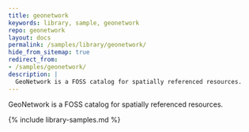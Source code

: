 ```yaml
---
title: geonetwork
keywords: library, sample, geonetwork
repo: geonetwork
layout: docs
permalink: /samples/library/geonetwork/
hide_from_sitemap: true
redirect_from:
- /samples/geonetwork/
description: |
  GeoNetwork is a FOSS catalog for spatially referenced resources.
---
```


GeoNetwork is a FOSS catalog for spatially referenced resources.


{% include library-samples.md %}
